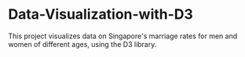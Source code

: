 # Data-Visualization-with-D3

This project visualizes data on Singapore's marriage rates for men and women of different ages, using the D3 library.
